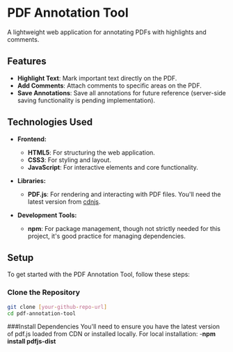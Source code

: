 # PDF Annotation Tool

A lightweight web application for annotating PDFs with highlights and comments.

## Features

- **Highlight Text**: Mark important text directly on the PDF.
- **Add Comments**: Attach comments to specific areas on the PDF.
- **Save Annotations**: Save all annotations for future reference (server-side saving functionality is pending implementation).

## Technologies Used

- **Frontend:**
  - **HTML5**: For structuring the web application.
  - **CSS3**: For styling and layout.
  - **JavaScript**: For interactive elements and core functionality.

- **Libraries:**
  - **PDF.js**: For rendering and interacting with PDF files. You'll need the latest version from [cdnjs](https://cdnjs.com/libraries/pdf.js).

- **Development Tools:**
  - **npm**: For package management, though not strictly needed for this project, it's good practice for managing dependencies.

## Setup

To get started with the PDF Annotation Tool, follow these steps:

### Clone the Repository

```bash
git clone [your-github-repo-url]
cd pdf-annotation-tool
```
###Install Dependencies
You'll need to ensure you have the latest version of pdf.js loaded from CDN or installed locally. For local installation:
-**npm install pdfjs-dist**
